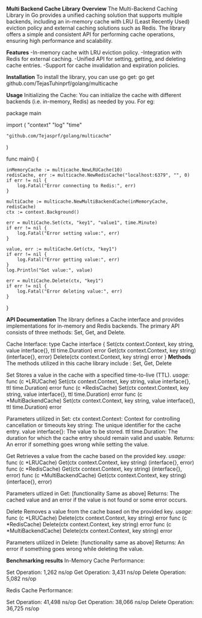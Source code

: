**Multi Backend Cache Library**
**Overview**
The Multi-Backend Caching Library in Go provides a unified caching solution that supports multiple backends, including an in-memory cache with LRU (Least Recently Used) eviction policy and external caching solutions such as Redis. The library offers a simple and consistent API for performing cache operations, ensuring high performance and scalability.

**Features**
-In-memory cache with LRU eviction policy.
-Integration with Redis for external caching.
-Unified API for setting, getting, and deleting cache entries.
-Support for cache invalidation and expiration policies.

**Installation**
To install the library, you can use go get:
go get github.com/TejasTuhinprf/golang/multicache


**Usage**
Initializing the Cache:
You can initialize the cache with different backends (i.e. in-memory, Redis) as needed by you.
For eg:

package main

import (
    "context"
    "log"
    "time"

    "github.com/Tejasprf/golang/multicache"
)

func main() {

    inMemoryCache := multicache.NewLRUCache(10)
    redisCache, err := multicache.NewRedisCache("localhost:6379", "", 0)
    if err != nil {
        log.Fatal("Error connecting to Redis:", err)
    }

    multiCache := multicache.NewMultiBackendCache(inMemoryCache, redisCache)
    ctx := context.Background()

    err = multiCache.Set(ctx, "key1", "value1", time.Minute)
    if err != nil {
        log.Fatal("Error setting value:", err)
    }

    value, err := multiCache.Get(ctx, "key1")
    if err != nil {
        log.Fatal("Error getting value:", err)
    }
    log.Println("Got value:", value)

    err = multiCache.Delete(ctx, "key1")
    if err != nil {
        log.Fatal("Error deleting value:", err)
    }
}

**API Documentation**
The library defines a Cache interface and provides implementations for in-memory and Redis backends. The primary API consists of three methods: Set, Get, and Delete.

Cache Interface:
type Cache interface {
    Set(ctx context.Context, key string, value interface{}, ttl time.Duration) error
    Get(ctx context.Context, key string) (interface{}, error)
    Delete(ctx context.Context, key string) error
}
**Methods**
The methods utilized in this cache library include : Set, Get, Delete

Set
Stores a value in the cache with a specified time-to-live (TTL).
_usage:_
func (c *LRUCache) Set(ctx context.Context, key string, value interface{}, ttl time.Duration) error
func (c *RedisCache) Set(ctx context.Context, key string, value interface{}, ttl time.Duration) error
func (c *MultiBackendCache) Set(ctx context.Context, key string, value interface{}, ttl time.Duration) error

Parameters utilized in Set:
ctx context.Context: Context for controlling cancellation or timeouts
key string: The unique identifier for the cache entry.
value interface{}: The value to be stored.
ttl time.Duration: The duration for which the cache entry should remain valid and usable.
Returns: An error if something goes wrong while setting the value.

Get
Retrieves a value from the cache based on the provided key.
_usage:_
func (c *LRUCache) Get(ctx context.Context, key string) (interface{}, error)
func (c *RedisCache) Get(ctx context.Context, key string) (interface{}, error)
func (c *MultiBackendCache) Get(ctx context.Context, key string) (interface{}, error)

Parameters utlized in Get:
[functionality Same as above]
Returns: The cached value and an error if the value is not found or some error occurs.

Delete
Removes a value from the cache based on the provided key.
_usage:_
func (c *LRUCache) Delete(ctx context.Context, key string) error
func (c *RedisCache) Delete(ctx context.Context, key string) error
func (c *MultiBackendCache) Delete(ctx context.Context, key string) error

Parameters utilized in Delete:
[functionality same as above]
Returns: An error if something goes wrong while deleting the value.

**Benchmarking results**
In-Memory Cache Performance:

Set Operation: 1,262 ns/op
Get Operation: 3,431 ns/op
Delete Operation: 5,082 ns/op 

Redis Cache Performance:

Set Operation: 41,498 ns/op
Get Operation: 38,066 ns/op
Delete Operation: 36,725 ns/op

